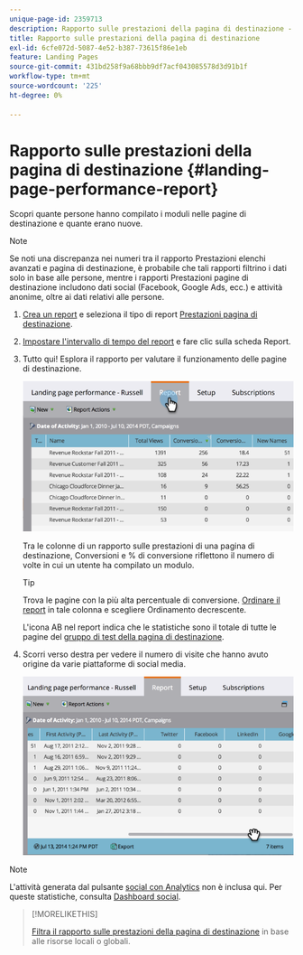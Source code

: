 ```yaml
---
unique-page-id: 2359713
description: Rapporto sulle prestazioni della pagina di destinazione - Documenti Marketo - Documentazione del prodotto
title: Rapporto sulle prestazioni della pagina di destinazione
exl-id: 6cfe072d-5087-4e52-b387-73615f86e1eb
feature: Landing Pages
source-git-commit: 431bd258f9a68bbb9df7acf043085578d3d91b1f
workflow-type: tm+mt
source-wordcount: '225'
ht-degree: 0%

---
```


# Rapporto sulle prestazioni della pagina di destinazione {#landing-page-performance-report}

Scopri quante persone hanno compilato i moduli nelle pagine di destinazione e quante erano nuove.

>[!NOTE]
>
>Se noti una discrepanza nei numeri tra il rapporto Prestazioni elenchi avanzati e pagina di destinazione, è probabile che tali rapporti filtrino i dati solo in base alle persone, mentre i rapporti Prestazioni pagine di destinazione includono dati social (Facebook, Google Ads, ecc.) e attività anonime, oltre ai dati relativi alle persone.

1. [Crea un report](/help/marketo/product-docs/reporting/basic-reporting/creating-reports/create-a-report-in-a-program.md) e seleziona il tipo di report [Prestazioni pagina di destinazione](/help/marketo/product-docs/reporting/basic-reporting/report-types/report-type-overview.md).
1. [Impostare l&#39;intervallo di tempo del report](/help/marketo/product-docs/reporting/basic-reporting/editing-reports/change-a-report-time-frame.md) e fare clic sulla scheda Report.
1. Tutto qui! Esplora il rapporto per valutare il funzionamento delle pagine di destinazione.

   ![](assets/image2014-9-16-15-3a53-3a33.png)

   Tra le colonne di un rapporto sulle prestazioni di una pagina di destinazione, Conversioni e % di conversione riflettono il numero di volte in cui un utente ha compilato un modulo.

   >[!TIP]
   >
   >Trova le pagine con la più alta percentuale di conversione. [Ordinare il report](/help/marketo/product-docs/reporting/basic-reporting/editing-reports/sort-report-on-columns.md) in tale colonna e scegliere Ordinamento decrescente.

   L&#39;icona AB nel report indica che le statistiche sono il totale di tutte le pagine del [gruppo di test della pagina di destinazione](/help/marketo/product-docs/demand-generation/landing-pages/understanding-landing-pages/landing-page-test-groups.md).

1. Scorri verso destra per vedere il numero di visite che hanno avuto origine da varie piattaforme di social media.

   ![](assets/image2014-9-16-15-3a54-3a27.png)

>[!NOTE]
>
>L&#39;attività generata dal pulsante [social con Analytics](/help/marketo/product-docs/demand-generation/landing-pages/free-form-landing-pages/add-a-social-button-to-a-free-form-landing-page.md) non è inclusa qui. Per queste statistiche, consulta [Dashboard social](/help/marketo/product-docs/demand-generation/social/social-functions/view-social-performance.md).

>[!MORELIKETHIS]
>
>[Filtra il rapporto sulle prestazioni della pagina di destinazione](/help/marketo/product-docs/demand-generation/landing-pages/landing-page-actions/filter-a-landing-page-performance-report.md) in base alle risorse locali o globali.
